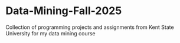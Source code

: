 # Data-Mining-Fall-2025
Collection of programming projects and assignments from Kent State University for my data mining course
